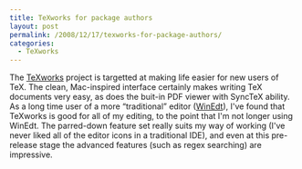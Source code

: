 ```yaml
---
title: TeXworks for package authors
layout: post
permalink: /2008/12/17/texworks-for-package-authors/
categories:
  - TeXworks
---
```

The [TeXworks](http://www.texworks.org) project is targetted at making life easier for new users of TeX. The clean, Mac-inspired interface certainly makes writing TeX documents very easy, as does the buit-in PDF viewer with SyncTeX ability. As a long time user of a more “traditional” editor ([WinEdt](http://www.winedt.com/)), I've found that TeXworks is good for all of my editing, to the point that I'm not longer using WinEdt.  The parred-down feature set really suits my way of working (I've never liked all of the editor icons in a traditional IDE), and even at this pre-release stage the advanced features (such as regex searching) are impressive.
